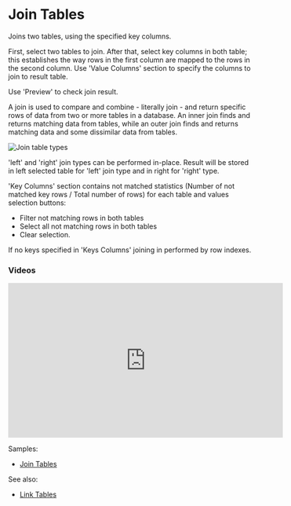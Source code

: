 <!-- TITLE: Join Tables -->
<!-- SUBTITLE: -->

# Join Tables

Joins two tables, using the specified key columns.

First, select two tables to join. After that, select key columns in both table; this establishes the
way rows in the first column are mapped to the rows in the second column. Use 'Value Columns'
section to specify the columns to join to result table.

Use 'Preview' to check join result.

A join is used to compare and combine - literally join - and return specific rows of data from two
or more tables in a database. An inner join finds and returns matching data from tables, while an
outer join finds and returns matching data and some dissimilar data from tables.

![Join table types](../uploads/dialogs/join-tables-types.png "Join table types")

'left' and 'right' join types can be performed in-place. Result will be stored in left selected table for 
'left' join type and in right for 'right' type.

'Key Columns' section contains not matched statistics (Number of not matched key rows / Total number of rows) 
for each table and values selection buttons:
  - Filter not matching rows in both tables
  - Select all not matching rows in both tables
  - Clear selection.

If no keys specified in 'Keys Columns' joining in performed by row indexes.

### Videos

<iframe width="560" height="315" src="https://www.youtube.com/embed/dlbK2Zo-eng" frameborder="0" allow="accelerometer; autoplay; encrypted-media; gyroscope; picture-in-picture" allowfullscreen></iframe>

Samples:
  * [Join Tables](https://public.datagrok.ai/js/samples/data-frame/join-tables) 


See also:

* [Link Tables](../explore/link-tables.md) 